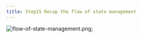 ```yaml
---
title: Step15 Recap the flow of state management
---
```


![flow-of-state-management.png](https://storage.googleapis.com/coderhackers-assets/flutter_firebase_firestore_crud2a/flow-of-state-management.png);

